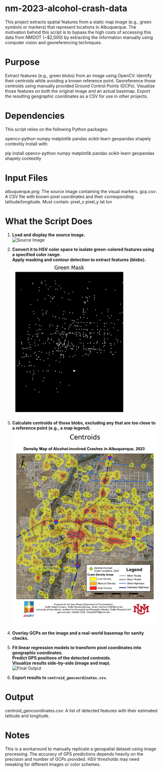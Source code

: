 # nm-2023-alcohol-crash-data

This project extracts spatial features from a static map image (e.g., green symbols or markers) that represent locations in Albuquerque. The motivation behind this script is to bypass the high costs of accessing this data from NMDOT (~$2,000) by extracting the information manually using computer vision and georeferencing techniques.

# Purpose

Extract features (e.g., green blobs) from an image using OpenCV.
Identify their centroids while avoiding a known reference point.
Georeference those centroids using manually provided Ground Control Points (GCPs).
Visualize those features on both the original image and an actual basemap.
Export the resulting geographic coordinates as a CSV for use in other projects.

# Dependencies

This script relies on the following Python packages:

opencv-python
numpy
matplotlib
pandas
scikit-learn
geopandas
shapely
contextily
Install with:

pip install opencv-python numpy matplotlib pandas scikit-learn geopandas shapely contextily

# Input Files

albuquerque.png: The source image containing the visual markers.
gcp.csv: A CSV file with known pixel coordinates and their corresponding latitude/longitude. Must contain:
pixel_x
pixel_y
lat
lon

# What the Script Does

1. **Load and display the source image.**  
   ![Source Image](albuquerque.png)

2. **Convert it to HSV color space to isolate green-colored features using a specified color range.**  
   **Apply masking and contour detection to extract features (blobs).**  
   ![Masked Green Features](images/mask.png)

3. **Calculate centroids of those blobs, excluding any that are too close to a reference point (e.g., a map legend).**  
   ![Detected Centroids](images/centroids.png)

4. **Overlay GCPs on the image and a real-world basemap for sanity checks.**

5. **Fit linear regression models to transform pixel coordinates into geographic coordinates.**  
   **Predict GPS positions of the detected centroids.**  
   **Visualize results side-by-side (image and map).**  
   ![Final Output](images/finaloutput.png)

6. **Export results to `centroid_geocoordinates.csv`.**


# Output

centroid_geocoordinates.csv: A list of detected features with their estimated latitude and longitude.


# Notes

This is a workaround to manually replicate a geospatial dataset using image processing.
The accuracy of GPS predictions depends heavily on the precision and number of GCPs provided.
HSV thresholds may need tweaking for different images or color schemes.
